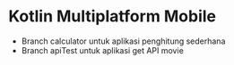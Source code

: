 # Kotlin Multiplatform Mobile
- Branch calculator untuk aplikasi penghitung sederhana <br />
- Branch apiTest untuk aplikasi get API movie
